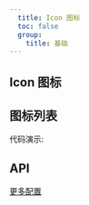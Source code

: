 ```yaml
---
  title: Icon 图标
  toc: false
  group: 
    title: 基础
---
```


## Icon 图标

## 图标列表

<code src="./demo/icon-list.jsx" skip></code>
代码演示:

<code src="./demo/basic.jsx" ></code>

## API

<API id="Icon"></API>
[更多配置](https://docs.fontawesome.com/web/use-with/react/)

